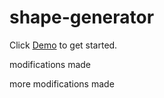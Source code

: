 # shape-generator

Click <a href='https://fullstackacademy.github.io/shape-generator/' target='_blank'>Demo</a> to get started.

modifications made

more modifications made

